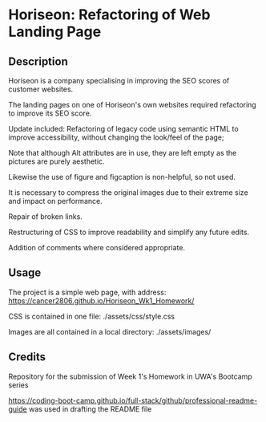 # Horiseon: Refactoring of Web Landing Page

## Description
Horiseon is a company specialising in improving the SEO scores of customer websites.

The landing pages on one of Horiseon's own websites required refactoring to improve its SEO score.

Update included:
  Refactoring of legacy code using semantic HTML to improve accessibility, without changing the look/feel of the page;
  
  Note that although Alt attributes are in use, they are left empty as the pictures are purely aesthetic.
  
  Likewise the use of figure and figcaption is non-helpful, so not used.
  
  It is necessary to compress the original images due to their extreme size and impact on performance.
  
  Repair of broken links.
  
  Restructuring of CSS to improve readability and simplify any future edits.
  
  Addition of comments where considered appropriate.

## Usage
The project is a simple web page, with address:  https://cancer2806.github.io/Horiseon_Wk1_Homework/

CSS is contained in one file:  ./assets/css/style.css

Images are all contained in a local directory:  ./assets/images/

## Credits
Repository for the submission of Week 1's Homework in UWA's Bootcamp series

https://coding-boot-camp.github.io/full-stack/github/professional-readme-guide was used in drafting the README file

